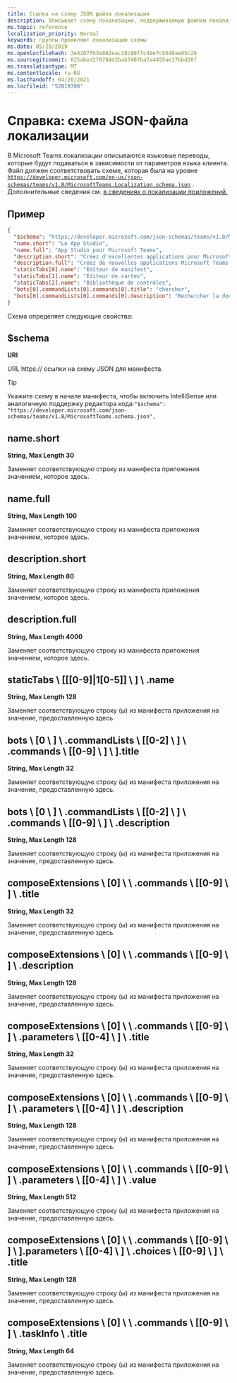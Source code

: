```yaml
---
title: Ссылка на схему JSON файла локализации
description: Описывает схему локализации, поддерживаемую файлом локализации для Microsoft Teams
ms.topic: reference
localization_priority: Normal
keywords: группы проявляют локализацию схемы
ms.date: 05/20/2019
ms.openlocfilehash: 3e4207fb3e862eac18c80ffc49e7c5648ae05c28
ms.sourcegitcommit: 825abed2f8784d2bab7407ba7a4455ae17bbd28f
ms.translationtype: MT
ms.contentlocale: ru-RU
ms.lasthandoff: 04/26/2021
ms.locfileid: "52019708"
---
```

# <a name="reference-localization-file-json-schema"></a>Справка: схема JSON-файла локализации

В Microsoft Teams локализации описываются языковые переводы, которые будут подаваться в зависимости от параметров языка клиента. Файл должен соответствовать схеме, которая была на уровне [`https://developer.microsoft.com/en-us/json-schemas/teams/v1.8/MicrosoftTeams.Localization.schema.json`](https://developer.microsoft.com/en-us/json-schemas/teams/v1.8/MicrosoftTeams.Localization.schema.json) . Дополнительные сведения см. [в сведениях о локализации приложений.](~/concepts/build-and-test/apps-localization.md)

## <a name="sample"></a>Пример

```json
{
  "$schema": "https://developer.microsoft.com/json-schemas/teams/v1.8/MicrosoftTeams.schema.json",
  "name.short": "Le App Studio",
  "name.full": "App Studio pour Microsoft Teams",
  "description.short": "Créez d'excellentes applications pour Microsoft Teams avec App Studio.",
  "description.full": "Créez de nouvelles applications Microsoft Teams, concevez et prévisualisez des cartes bot, et explorez la documentation avec App Studio.",
  "staticTabs[0].name": "Editeur de manifest",
  "staticTabs[1].name": "Editeur de cartes",
  "staticTabs[2].name": "Bibliothèque de contrôles",
  "bots[0].commandLists[0].commands[0].title": "chercher",
  "bots[0].commandLists[0].commands[0].description": "Rechercher la documentation Teams pertinente"
}
```

Схема определяет следующие свойства:

## <a name="schema"></a>$schema

**URI**

URL https:// ссылки на схему JSON для манифеста.

> [!TIP]
> Укажите схему в начале манифеста, чтобы включить IntelliSense или аналогичную поддержку редактора кода:`"$schema": "https://developer.microsoft.com/json-schemas/teams/v1.8/MicrosoftTeams.schema.json",`

## <a name="nameshort"></a>name.short

**String, Max Length 30**

Заменяет соответствующую строку из манифеста приложения значением, которое здесь.

## <a name="namefull"></a>name.full

**String, Max Length 100**

Заменяет соответствующую строку из манифеста приложения значением, которое здесь.

## <a name="descriptionshort"></a>description.short

**String, Max Length 80**

Заменяет соответствующую строку из манифеста приложения значением, которое здесь.

## <a name="descriptionfull"></a>description.full

**String, Max Length 4000**

Заменяет соответствующую строку из манифеста приложения значением, которое здесь.

## <a name="statictabs0-910-5name"></a>staticTabs \\ [[[0-9]|1[0-5]] \\ ] \\ .name

**String, Max Length 128**

Заменяет соответствующую строку (ы) из манифеста приложения на значение, предоставленную здесь.

## <a name="bots0commandlists0-2commands0-9title"></a>bots \\ [0 \\ ] \\ .commandLists \\ [[0-2] \\ ] \\ .commands \\ [[0-9] \\ ] \\ ].title

**String, Max Length 32**

Заменяет соответствующую строку (ы) из манифеста приложения на значение, предоставленную здесь.

## <a name="bots0commandlists0-2commands0-9description"></a>bots \\ [0 \\ ] \\ .commandLists \\ [[0-2] \\ ] \\ .commands \\ [[0-9] \\ ] \\ .description

**String, Max Length 128**

Заменяет соответствующую строку (ы) из манифеста приложения на значение, предоставленную здесь.

## <a name="composeextensions0commands0-9title"></a>composeExtensions \\ [0] \\ \\ .commands \\ [[0-9] \\ ] \\ .title

**String, Max Length 32**

Заменяет соответствующую строку (ы) из манифеста приложения на значение, предоставленную здесь.

## <a name="composeextensions0commands0-9description"></a>composeExtensions \\ [0] \\ \\ .commands \\ [[0-9] \\ ] \\ .description

**String, Max Length 128**

Заменяет соответствующую строку (ы) из манифеста приложения на значение, предоставленную здесь.

## <a name="composeextensions0commands0-9parameters0-4title"></a>composeExtensions \\ [0] \\ \\ .commands \\ [[0-9] \\ ] \\ .parameters \\ [[0-4] \\ ] \\ .title

**String, Max Length 32**

Заменяет соответствующую строку (ы) из манифеста приложения на значение, предоставленную здесь.

## <a name="composeextensions0commands0-9parameters0-4description"></a>composeExtensions \\ [0] \\ \\ .commands \\ [[0-9] \\ ] \\ .parameters \\ [[0-4] \\ ] \\ .description

**String, Max Length 128**

Заменяет соответствующую строку (ы) из манифеста приложения на значение, предоставленную здесь.

## <a name="composeextensions0commands0-9parameters0-4value"></a>composeExtensions \\ [0] \\ \\ .commands \\ [[0-9] \\ ] \\ .parameters \\ [[0-4] \\ ] \\ .value

**String, Max Length 512**

Заменяет соответствующую строку (ы) из манифеста приложения на значение, предоставленную здесь.

## <a name="composeextensions0commands0-9parameters0-4choices0-9title"></a>composeExtensions \\ [0] \\ \\ .commands \\ [[0-9] \\ ] \\ ].parameters \\ [[0-4] \\ ] \\ .choices \\ [[0-9] \\ ] \\ .title

**String, Max Length 128**

Заменяет соответствующую строку (ы) из манифеста приложения на значение, предоставленную здесь.

## <a name="composeextensions0commands0-9taskinfotitle"></a>composeExtensions \\ [0] \\ \\ .commands \\ [[0-9] \\ ] \\ .taskInfo \\ .title

**String, Max Length 64**

Заменяет соответствующую строку (ы) из манифеста приложения на значение, предоставленную здесь.
